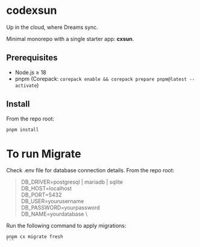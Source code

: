# codexsun
Up in the cloud, where Dreams sync.

Minimal monorepo with a single starter app: **cxsun**.

## Prerequisites
- Node.js ≥ 18
- pnpm (Corepack: `corepack enable && corepack prepare pnpm@latest --activate`)

## Install
From the repo root:
```bash
pnpm install
````

# To run Migrate

Check .env file for database connection details.
From the repo root: 

>DB_DRIVER=postgresql | mariadb | sqlite \
 DB_HOST=localhost \
 DB_PORT=5432 \
 DB_USER=yourusername \
 DB_PASSWORD=yourpassword \
 DB_NAME=yourdatabase \

Run the following command to apply migrations:


````
pnpm cx migrate fresh 
```


